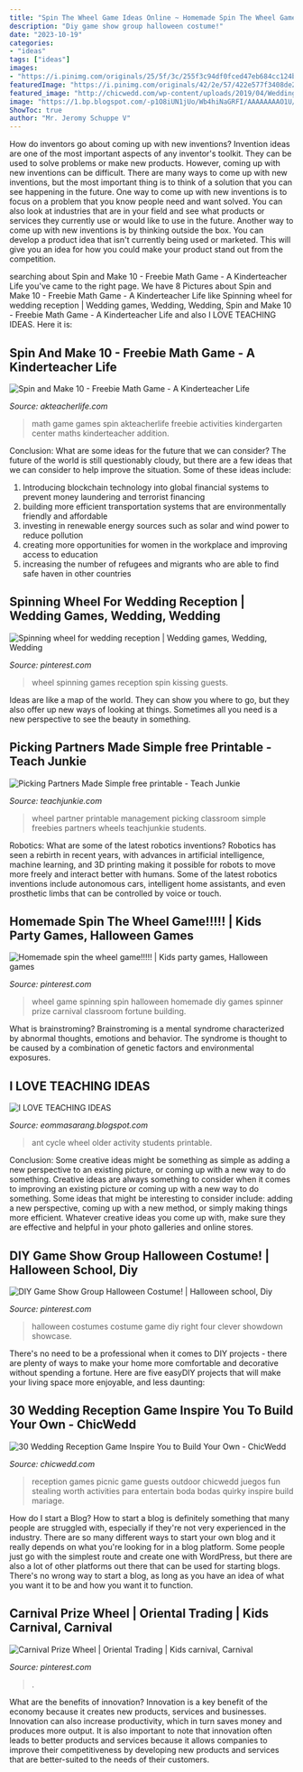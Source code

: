 ```yaml
---
title: "Spin The Wheel Game Ideas Online ~ Homemade Spin The Wheel Game!!!!!"
description: "Diy game show group halloween costume!"
date: "2023-10-19"
categories:
- "ideas"
tags: ["ideas"]
images:
- "https://i.pinimg.com/originals/25/5f/3c/255f3c94df0fced47eb684cc124bafdb.jpg"
featuredImage: "https://i.pinimg.com/originals/42/2e/57/422e577f3408de2adbc8fb19f928fe7b.jpg"
featured_image: "http://chicwedd.com/wp-content/uploads/2019/04/Wedding-Reception-Game-ideas-1453034043762564810.jpg"
image: "https://1.bp.blogspot.com/-p1O8iUN1jUo/Wb4hiNaGRFI/AAAAAAAAO1U/WsA3ELXBQII2OgDiimT8KEZEgFix9-B2wCLcBGAs/s1600/ant%2Bwheel.png"
ShowToc: true
author: "Mr. Jeromy Schuppe V"
---
```



How do inventors go about coming up with new inventions?
Invention ideas are one of the most important aspects of any inventor's toolkit. They can be used to solve problems or make new products. However, coming up with new inventions can be difficult. There are many ways to come up with new inventions, but the most important thing is to think of a solution that you can see happening in the future.
One way to come up with new inventions is to focus on a problem that you know people need and want solved. You can also look at industries that are in your field and see what products or services they currently use or would like to use in the future. Another way to come up with new inventions is by thinking outside the box. You can develop a product idea that isn't currently being used or marketed. This will give you an idea for how you could make your product stand out from the competition.

	

		
searching about Spin and Make 10 - Freebie Math Game - A Kinderteacher Life you've came to the right page. We have 8 Pictures about Spin and Make 10 - Freebie Math Game - A Kinderteacher Life like Spinning wheel for wedding reception | Wedding games, Wedding, Wedding, Spin and Make 10 - Freebie Math Game - A Kinderteacher Life and also I LOVE TEACHING IDEAS. Here it is:
		
    
## Spin And Make 10 - Freebie Math Game - A Kinderteacher Life

<img loading=lazy src="https://www.akteacherlife.com/wp-content/uploads/2019/03/Spin-and-Make-10-math-center-game-1024x1024.jpg" onerror="this.onerror=null;this.src='https://tse4.mm.bing.net/th?id=OIP.BLEL1yQwSSUQpoWPe_Qw_AHaHa&amp;pid=15.1';" alt="Spin and Make 10 - Freebie Math Game - A Kinderteacher Life">

_Source: akteacherlife.com_

>math game games spin akteacherlife freebie activities kindergarten center maths kinderteacher addition. 

	

Conclusion: What are some ideas for the future that we can consider?
The future of the world is still questionably cloudy, but there are a few ideas that we can consider to help improve the situation. Some of these ideas include: 
1. Introducing blockchain technology into global financial systems to prevent money laundering and terrorist financing 
2. building more efficient transportation systems that are environmentally friendly and affordable 
3. investing in renewable energy sources such as solar and wind power to reduce pollution 
4. creating more opportunities for women in the workplace and improving access to education 
5. increasing the number of refugees and migrants who are able to find safe haven in other countries 

    
## Spinning Wheel For Wedding Reception | Wedding Games, Wedding, Wedding

<img loading=lazy src="https://i.pinimg.com/originals/07/e0/95/07e095e76c6e2ce0461072eaa932e148.jpg" onerror="this.onerror=null;this.src='https://tse1.mm.bing.net/th?id=OIP.OyVOcdbzcroQBg3TOYVyqwHaJ4&amp;pid=15.1';" alt="Spinning wheel for wedding reception | Wedding games, Wedding, Wedding">

_Source: pinterest.com_

>wheel spinning games reception spin kissing guests. 

	

Ideas are like a map of the world. They can show you where to go, but they also offer up new ways of looking at things. Sometimes all you need is a new perspective to see the beauty in something.

    
## Picking Partners Made Simple free Printable - Teach Junkie

<img loading=lazy src="https://www.teachjunkie.com/wp-content/uploads/2013/05/partner-wheel-pic-1.jpg" onerror="this.onerror=null;this.src='https://tse3.mm.bing.net/th?id=OIP.w5x-Mk7dA84ERSKQ7yXpYAHaFj&amp;pid=15.1';" alt="Picking Partners Made Simple free printable - Teach Junkie">

_Source: teachjunkie.com_

>wheel partner printable management picking classroom simple freebies partners wheels teachjunkie students. 

	

Robotics: What are some of the latest robotics inventions?
Robotics has seen a rebirth in recent years, with advances in artificial intelligence, machine learning, and 3D printing making it possible for robots to move more freely and interact better with humans. Some of the latest robotics inventions include autonomous cars, intelligent home assistants, and even prosthetic limbs that can be controlled by voice or touch.

    
## Homemade Spin The Wheel Game!!!!! | Kids Party Games, Halloween Games

<img loading=lazy src="https://i.pinimg.com/originals/42/2e/57/422e577f3408de2adbc8fb19f928fe7b.jpg" onerror="this.onerror=null;this.src='https://tse4.mm.bing.net/th?id=OIP.r9gKEIHLUi0GmG2DO0UEkAHaJ6&amp;pid=15.1';" alt="Homemade spin the wheel game!!!!! | Kids party games, Halloween games">

_Source: pinterest.com_

>wheel game spinning spin halloween homemade diy games spinner prize carnival classroom fortune building. 

	

What is brainstroming?
Brainstroming is a mental syndrome characterized by abnormal thoughts, emotions and behavior. The syndrome is thought to be caused by a combination of genetic factors and environmental exposures.

    
## I LOVE TEACHING IDEAS

<img loading=lazy src="https://1.bp.blogspot.com/-p1O8iUN1jUo/Wb4hiNaGRFI/AAAAAAAAO1U/WsA3ELXBQII2OgDiimT8KEZEgFix9-B2wCLcBGAs/s1600/ant%2Bwheel.png" onerror="this.onerror=null;this.src='https://tse1.mm.bing.net/th?id=OIP.kBov8HIC4BOxK4d96ZYvFgHaDp&amp;pid=15.1';" alt="I LOVE TEACHING IDEAS">

_Source: eommasarang.blogspot.com_

>ant cycle wheel older activity students printable. 

	

Conclusion: Some creative ideas might be something as simple as adding a new perspective to an existing picture, or coming up with a new way to do something.
Creative ideas are always something to consider when it comes to improving an existing picture or coming up with a new way to do something. Some ideas that might be interesting to consider include: adding a new perspective, coming up with a new method, or simply making things more efficient. Whatever creative ideas you come up with, make sure they are effective and helpful in your photo galleries and online stores.

    
## DIY Game Show Group Halloween Costume! | Halloween School, Diy

<img loading=lazy src="https://i.pinimg.com/originals/25/5f/3c/255f3c94df0fced47eb684cc124bafdb.jpg" onerror="this.onerror=null;this.src='https://tse4.mm.bing.net/th?id=OIP.bKEYXU8hs_LHGv2PULoR1wHaEK&amp;pid=15.1';" alt="DIY Game Show Group Halloween Costume! | Halloween school, Diy">

_Source: pinterest.com_

>halloween costumes costume game diy right four clever showdown showcase. 

	

There's no need to be a professional when it comes to DIY projects - there are plenty of ways to make your home more comfortable and decorative without spending a fortune. Here are five easyDIY projects that will make your living space more enjoyable, and less daunting: 

    
## 30 Wedding Reception Game Inspire You To Build Your Own - ChicWedd

<img loading=lazy src="http://chicwedd.com/wp-content/uploads/2019/04/Wedding-Reception-Game-ideas-1453034043762564810.jpg" onerror="this.onerror=null;this.src='https://tse2.mm.bing.net/th?id=OIP.kBccBfLvcb5lqXZoSyGRUAHaKz&amp;pid=15.1';" alt="30 Wedding Reception Game Inspire You to Build Your Own - ChicWedd">

_Source: chicwedd.com_

>reception games picnic game guests outdoor chicwedd juegos fun stealing worth activities para entertain boda bodas quirky inspire build mariage. 

	

How do I start a Blog?
How to start a blog is definitely something that many people are struggled with, especially if they're not very experienced in the industry. There are so many different ways to start your own blog and it really depends on what you're looking for in a blog platform. Some people just go with the simplest route and create one with WordPress, but there are also a lot of other platforms out there that can be used for starting blogs. There's no wrong way to start a blog, as long as you have an idea of what you want it to be and how you want it to function.

    
## Carnival Prize Wheel | Oriental Trading | Kids Carnival, Carnival

<img loading=lazy src="https://i.pinimg.com/originals/d1/62/66/d162668c2e6698e76cea07d230f64682.jpg" onerror="this.onerror=null;this.src='https://tse2.mm.bing.net/th?id=OIP.8XHMkiJMJGDJd0sJOaIeqAHaHa&amp;pid=15.1';" alt="Carnival Prize Wheel | Oriental Trading | Kids carnival, Carnival">

_Source: pinterest.com_

>. 

	

What are the benefits of innovation?
Innovation is a key benefit of the economy because it creates new products, services and businesses. Innovation can also increase productivity, which in turn saves money and produces more output. It is also important to note that innovation often leads to better products and services because it allows companies to improve their competitiveness by developing new products and services that are better-suited to the needs of their customers.

